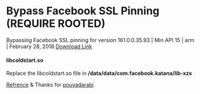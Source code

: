 # Bypass Facebook SSL Pinning (REQUIRE ROOTED)
Bypassing Facebook SSL pinning for version 161.0.0.35.93 | Min API 15 | arm | February 28, 2018
[Download Link](https://www.apkmirror.com/apk/facebook-2/facebook/facebook-161-0-0-35-93-release/facebook-161-0-0-35-93-2-android-apk-download/)


#### libcoldstart.so

Replace the libcoldstart.so file in **/data/data/com.facebook.katana/lib-xzs**




[Refrence](https://serializethoughts.com/2016/08/18/bypassing-ssl-pinning-in-android-applications/) & Thanks for [pouyadarabi](https://github.com/pouyadarabi/Facebook_SSL_Pinning)

